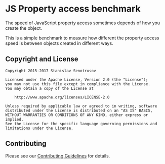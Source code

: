 # JS Property access benchmark

The speed of JavaScript property access sometimes depends of how you create
the object.

This is a simple benchmark to measure how different the property access speed is
between objects created in different ways.

## Copyright and License

```
Copyright 2015-2017 Stanislav Senotrusov

Licensed under the Apache License, Version 2.0 (the "License");
you may not use this file except in compliance with the License.
You may obtain a copy of the License at

    http://www.apache.org/licenses/LICENSE-2.0

Unless required by applicable law or agreed to in writing, software
distributed under the License is distributed on an "AS IS" BASIS,
WITHOUT WARRANTIES OR CONDITIONS OF ANY KIND, either express or implied.
See the License for the specific language governing permissions and
limitations under the License.
```

## Contributing

Please see our [Contributing Guidelines](CONTRIBUTING.md) for details.
